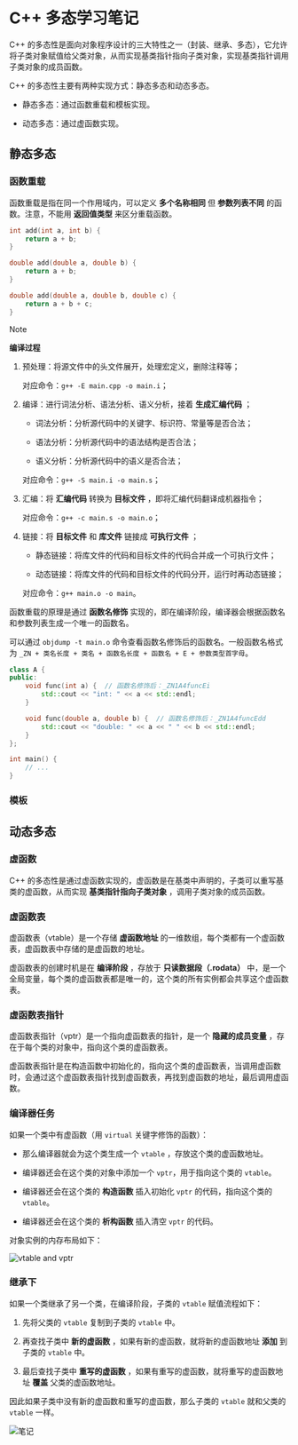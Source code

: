 # C++ 多态学习笔记

C++ 的多态性是面向对象程序设计的三大特性之一（封装、继承、多态），它允许将子类对象赋值给父类对象，从而实现基类指针指向子类对象，实现基类指针调用子类对象的成员函数。

C++ 的多态性主要有两种实现方式：静态多态和动态多态。

- 静态多态：通过函数重载和模板实现。

- 动态多态：通过虚函数实现。

## 静态多态

### 函数重载

函数重载是指在同一个作用域内，可以定义 **多个名称相同** 但 **参数列表不同** 的函数。注意，不能用 **返回值类型** 来区分重载函数。

``` c++
int add(int a, int b) {
    return a + b;
}

double add(double a, double b) {
    return a + b;
}

double add(double a, double b, double c) {
    return a + b + c;
}
```

> [!NOTE]
>
> **编译过程**
>
> 1. 预处理：将源文件中的头文件展开，处理宏定义，删除注释等；
>
>    对应命令：`g++ -E main.cpp -o main.i`；
>
> 2. 编译：进行词法分析、语法分析、语义分析，接着 **生成汇编代码** ；
> 
>    - 词法分析：分析源代码中的关键字、标识符、常量等是否合法；
> 
>    - 语法分析：分析源代码中的语法结构是否合法；
>
>    - 语义分析：分析源代码中的语义是否合法；
>
>    对应命令：`g++ -S main.i -o main.s`；
>
> 3. 汇编：将 **汇编代码** 转换为 **目标文件** ，即将汇编代码翻译成机器指令；
>
>    对应命令：`g++ -c main.s -o main.o`；
>
> 4. 链接：将 **目标文件** 和 **库文件** 链接成 **可执行文件** ；
>
>    - 静态链接：将库文件的代码和目标文件的代码合并成一个可执行文件；
>
>    - 动态链接：将库文件的代码和目标文件的代码分开，运行时再动态链接；
>
>    对应命令：`g++ main.o -o main`。

函数重载的原理是通过 **函数名修饰** 实现的，即在编译阶段，编译器会根据函数名和参数列表生成一个唯一的函数名。

可以通过 `objdump -t main.o` 命令查看函数名修饰后的函数名。一般函数名格式为 `_ZN + 类名长度 + 类名 + 函数名长度 + 函数名 + E + 参数类型首字母`。

``` c++
class A {
public:
    void func(int a) {  // 函数名修饰后：_ZN1A4funcEi
        std::cout << "int: " << a << std::endl;
    }

    void func(double a, double b) {  // 函数名修饰后：_ZN1A4funcEdd
        std::cout << "double: " << a << " " << b << std::endl;
    }
};

int main() {
    // ...
}
```

### 模板

## 动态多态

### 虚函数

C++ 的多态性是通过虚函数实现的，虚函数是在基类中声明的，子类可以重写基类的虚函数，从而实现 **基类指针指向子类对象** ，调用子类对象的成员函数。

### 虚函数表


虚函数表（vtable）是一个存储 **虚函数地址** 的一维数组，每个类都有一个虚函数表，虚函数表中存储的是虚函数的地址。

虚函数表的创建时机是在 **编译阶段** ，存放于 **只读数据段（.rodata）** 中，是一个全局变量，每个类的虚函数表都是唯一的，这个类的所有实例都会共享这个虚函数表。

### 虚函数表指针

虚函数表指针（vptr）是一个指向虚函数表的指针，是一个 **隐藏的成员变量** ，存在于每个类的对象中，指向这个类的虚函数表。

虚函数表指针是在构造函数中初始化的，指向这个类的虚函数表，当调用虚函数时，会通过这个虚函数表指针找到虚函数表，再找到虚函数的地址，最后调用虚函数。

### 编译器任务

如果一个类中有虚函数（用 `virtual` 关键字修饰的函数）：

- 那么编译器就会为这个类生成一个 `vtable` ，存放这个类的虚函数地址。

- 编译器还会在这个类的对象中添加一个 `vptr`，用于指向这个类的 `vtable`。

- 编译器还会在这个类的 **构造函数** 插入初始化 `vptr` 的代码，指向这个类的 `vtable`。

- 编译器还会在这个类的 **析构函数** 插入清空 `vptr` 的代码。

对象实例的内存布局如下：

![vtable and vptr](https://s2.loli.net/2024/06/27/nz4KVwOmDsT5WMq.png)

### 继承下

如果一个类继承了另一个类，在编译阶段，子类的 `vtable` 赋值流程如下：

1. 先将父类的 `vtable` 复制到子类的 `vtable` 中。

2. 再查找子类中 **新的虚函数** ，如果有新的虚函数，就将新的虚函数地址 **添加** 到子类的 `vtable` 中。

3. 最后查找子类中 **重写的虚函数** ，如果有重写的虚函数，就将重写的虚函数地址 **覆盖** 父类的虚函数地址。

因此如果子类中没有新的虚函数和重写的虚函数，那么子类的 `vtable` 就和父类的 `vtable` 一样。

![笔记](https://s2.loli.net/2024/06/27/1lEpohSzWbc6TX7.jpg)
